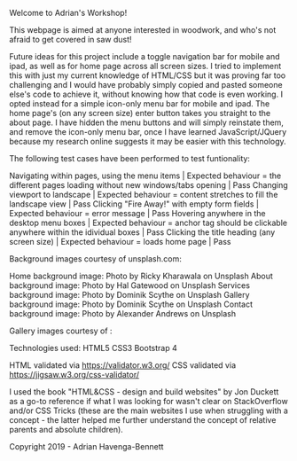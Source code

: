Welcome to Adrian's Workshop!

This webpage is aimed at anyone interested in woodwork, and who's not afraid to get covered in saw dust!

Future ideas for this project include a toggle navigation bar for mobile and ipad, as well as for home page across all screen sizes. I tried to implement this with just my current knowledge of HTML/CSS 
but it was proving far too challenging and I would have probably simply copied and pasted someone else's code to achieve it, without knowing how that code is even working. I opted instead for a simple icon-only menu bar for mobile and ipad. The home page's (on any screen size) enter button takes you straight 
to the about page. I have hidden the menu buttons and will simply reinstate them, and remove the icon-only menu bar, once I have learned JavaScript/JQuery because my research online suggests it may be easier with this technology.

The following test cases have been performed to test funtionality:

Navigating within pages, using the menu items | Expected behaviour = the different pages loading without new windows/tabs opening | Pass
Changing viewport to landscape | Expected behaviour = content stretches to fill the landscape view | Pass
Clicking "Fire Away!" with empty form fields | Expected behaviour = error message | Pass
Hovering anywhere in the desktop menu boxes | Expected behaviour = anchor tag should be clickable anywhere within the idividual boxes | Pass
Clicking the title heading (any screen size) | Expected behaviour = loads home page | Pass


Background images courtesy of unsplash.com:

Home background image: Photo by Ricky Kharawala on Unsplash
About background image: Photo by Hal Gatewood on Unsplash
Services background image: Photo by Dominik Scythe on Unsplash
Gallery background image: Photo by Dominik Scythe on Unsplash
Contact background image: Photo by Alexander Andrews on Unsplash

Gallery images courtesy of :


Technologies used:
HTML5
CSS3
Bootstrap 4

HTML validated via https://validator.w3.org/
CSS validated via https://jigsaw.w3.org/css-validator/

I used the book "HTML&CSS - design and build websites" by Jon Duckett as a go-to reference if what I was looking for wasn't clear on StackOverflow and/or CSS Tricks 
(these are the main websites I use when struggling with a concept - the latter helped me further understand the concept of relative parents and absolute children).

Copyright 2019 - Adrian Havenga-Bennett